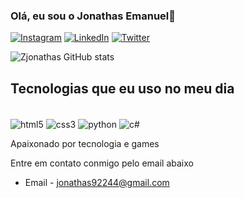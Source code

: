 ### Olá, eu sou o Jonathas Emanuel👋

[![Instagram](https://img.shields.io/badge/Instagram-E4405F?style=for-the-badge&logo=instagram&logoColor=white)](https://www.instagram.com/zjonathas1/)
[![LinkedIn](https://img.shields.io/badge/LinkedIn-0077B5?style=for-the-badge&logo=linkedin&logoColor=white)](https://www.linkedin.com/in/jonathas-emanuel-b6b96923a/)
[![Twitter](https://img.shields.io/badge/Twitter-1DA1F2?style=for-the-badge&logo=twitter&logoColor=white)](https://twitter.com/ZJonathas1)

![Zjonathas GitHub stats](https://github-readme-stats.vercel.app/api?username=Zjonathas&show_icons=true&theme=dracula)

## Tecnologias que eu uso no meu dia

<div style="display: imline_block"><br/>
  <img align="center" alt="html5" src="https://img.shields.io/badge/HTML5-E34F26?style=for-the-badge&logo=html5&logoColor=white" />
  <img align="center" alt="css3" src="https://img.shields.io/badge/CSS3-1572B6?style=for-the-badge&logo=css3&logoColor=white" />
  <img align="center" alt="python" src="https://img.shields.io/badge/Python-14354C?style=for-the-badge&logo=python&logoColor=white" />
  <img align="center" alt="c#" src="https://img.shields.io/badge/C%23-239120?style=for-the-badge&logo=c-sharp&logoColor=white" />
  
</div>

Apaixonado por tecnologia e games

Entre em contato conmigo pelo email abaixo
- Email - jonathas92244@gmail.com
